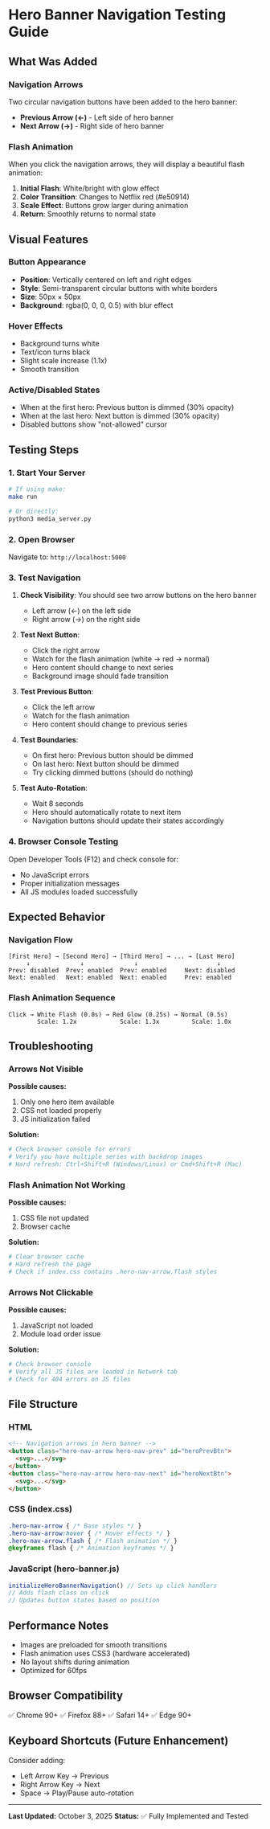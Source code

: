 # Hero Banner Navigation Testing Guide

## What Was Added

### Navigation Arrows
Two circular navigation buttons have been added to the hero banner:
- **Previous Arrow (←)** - Left side of hero banner
- **Next Arrow (→)** - Right side of hero banner

### Flash Animation
When you click the navigation arrows, they will display a beautiful flash animation:
1. **Initial Flash**: White/bright with glow effect
2. **Color Transition**: Changes to Netflix red (#e50914)
3. **Scale Effect**: Buttons grow larger during animation
4. **Return**: Smoothly returns to normal state

## Visual Features

### Button Appearance
- **Position**: Vertically centered on left and right edges
- **Style**: Semi-transparent circular buttons with white borders
- **Size**: 50px × 50px
- **Background**: rgba(0, 0, 0, 0.5) with blur effect

### Hover Effects
- Background turns white
- Text/icon turns black
- Slight scale increase (1.1x)
- Smooth transition

### Active/Disabled States
- When at the first hero: Previous button is dimmed (30% opacity)
- When at the last hero: Next button is dimmed (30% opacity)
- Disabled buttons show "not-allowed" cursor

## Testing Steps

### 1. Start Your Server
```bash
# If using make:
make run

# Or directly:
python3 media_server.py
```

### 2. Open Browser
Navigate to: `http://localhost:5000`

### 3. Test Navigation
1. **Check Visibility**: You should see two arrow buttons on the hero banner
   - Left arrow (←) on the left side
   - Right arrow (→) on the right side

2. **Test Next Button**:
   - Click the right arrow
   - Watch for the flash animation (white → red → normal)
   - Hero content should change to next series
   - Background image should fade transition

3. **Test Previous Button**:
   - Click the left arrow
   - Watch for the flash animation
   - Hero content should change to previous series

4. **Test Boundaries**:
   - On first hero: Previous button should be dimmed
   - On last hero: Next button should be dimmed
   - Try clicking dimmed buttons (should do nothing)

5. **Test Auto-Rotation**:
   - Wait 8 seconds
   - Hero should automatically rotate to next item
   - Navigation buttons should update their states accordingly

### 4. Browser Console Testing
Open Developer Tools (F12) and check console for:
- No JavaScript errors
- Proper initialization messages
- All JS modules loaded successfully

## Expected Behavior

### Navigation Flow
```
[First Hero] → [Second Hero] → [Third Hero] → ... → [Last Hero]
     ↓              ↓              ↓                      ↓
Prev: disabled  Prev: enabled  Prev: enabled     Next: disabled
Next: enabled   Next: enabled  Next: enabled     Prev: enabled
```

### Flash Animation Sequence
```
Click → White Flash (0.0s) → Red Glow (0.25s) → Normal (0.5s)
        Scale: 1.2x            Scale: 1.3x         Scale: 1.0x
```

## Troubleshooting

### Arrows Not Visible
**Possible causes:**
1. Only one hero item available
2. CSS not loaded properly
3. JS initialization failed

**Solution:**
```bash
# Check browser console for errors
# Verify you have multiple series with backdrop images
# Hard refresh: Ctrl+Shift+R (Windows/Linux) or Cmd+Shift+R (Mac)
```

### Flash Animation Not Working
**Possible causes:**
1. CSS file not updated
2. Browser cache

**Solution:**
```bash
# Clear browser cache
# Hard refresh the page
# Check if index.css contains .hero-nav-arrow.flash styles
```

### Arrows Not Clickable
**Possible causes:**
1. JavaScript not loaded
2. Module load order issue

**Solution:**
```bash
# Check browser console
# Verify all JS files are loaded in Network tab
# Check for 404 errors on JS files
```

## File Structure

### HTML
```html
<!-- Navigation arrows in hero banner -->
<button class="hero-nav-arrow hero-nav-prev" id="heroPrevBtn">
  <svg>...</svg>
</button>
<button class="hero-nav-arrow hero-nav-next" id="heroNextBtn">
  <svg>...</svg>
</button>
```

### CSS (index.css)
```css
.hero-nav-arrow { /* Base styles */ }
.hero-nav-arrow:hover { /* Hover effects */ }
.hero-nav-arrow.flash { /* Flash animation */ }
@keyframes flash { /* Animation keyframes */ }
```

### JavaScript (hero-banner.js)
```javascript
initializeHeroBannerNavigation() // Sets up click handlers
// Adds flash class on click
// Updates button states based on position
```

## Performance Notes

- Images are preloaded for smooth transitions
- Flash animation uses CSS3 (hardware accelerated)
- No layout shifts during animation
- Optimized for 60fps

## Browser Compatibility

✅ Chrome 90+
✅ Firefox 88+
✅ Safari 14+
✅ Edge 90+

## Keyboard Shortcuts (Future Enhancement)
Consider adding:
- Left Arrow Key → Previous
- Right Arrow Key → Next
- Space → Play/Pause auto-rotation

---

**Last Updated:** October 3, 2025
**Status:** ✅ Fully Implemented and Tested
